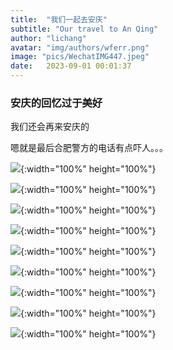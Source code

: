 ```yaml
---
title:  "我们一起去安庆"
subtitle: "Our travel to An Qing"
author: "lichang"
avatar: "img/authors/wferr.png"
image: "pics/WechatIMG447.jpeg"
date:   2023-09-01 00:01:37
---
```


### 安庆的回忆过于美好

我们还会再来安庆的

嗯就是最后合肥警方的电话有点吓人。。。

![](../sec/WechatIMG595.jpeg){:width="100%" height="100%"}

![](../sec/WechatIMG596.jpeg){:width="100%" height="100%"}

![](../sec/WechatIMG597.jpeg){:width="100%" height="100%"}

![](../sec/WechatIMG598.jpeg){:width="100%" height="100%"}

![](../sec/WechatIMG599.jpeg){:width="100%" height="100%"}

![](../sec/WechatIMG594.jpeg){:width="100%" height="100%"}

![](../sec/WechatIMG42090.jpeg){:width="100%" height="100%"}

![](../sec/WechatIMG42093.jpeg){:width="100%" height="100%"}

![](../sec/WechatIMG42094.jpeg){:width="100%" height="100%"}
